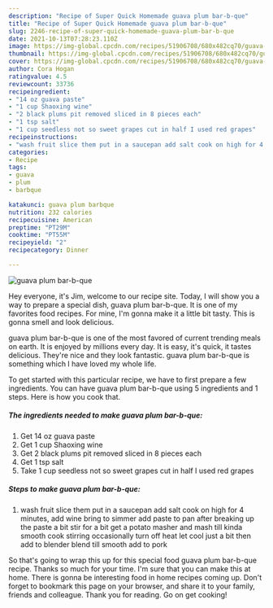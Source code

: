 ```yaml
---
description: "Recipe of Super Quick Homemade guava plum bar-b-que"
title: "Recipe of Super Quick Homemade guava plum bar-b-que"
slug: 2246-recipe-of-super-quick-homemade-guava-plum-bar-b-que
date: 2021-10-13T07:28:23.110Z
image: https://img-global.cpcdn.com/recipes/51906708/680x482cq70/guava-plum-bar-b-que-recipe-main-photo.jpg
thumbnail: https://img-global.cpcdn.com/recipes/51906708/680x482cq70/guava-plum-bar-b-que-recipe-main-photo.jpg
cover: https://img-global.cpcdn.com/recipes/51906708/680x482cq70/guava-plum-bar-b-que-recipe-main-photo.jpg
author: Cora Hogan
ratingvalue: 4.5
reviewcount: 33736
recipeingredient:
- "14 oz guava paste"
- "1 cup Shaoxing wine"
- "2 black plums pit removed sliced in 8 pieces each"
- "1 tsp salt"
- "1 cup seedless not so sweet grapes cut in half I used red grapes"
recipeinstructions:
- "wash fruit slice them put in a saucepan add salt cook on high for 4 minutes,  add wine bring to simmer add paste to pan after breaking up the paste a bit stir for a bit get a potato masher and mash till kinda smooth cook stirring occasionally turn off heat let cool just a bit then add to blender  blend till smooth add to pork"
categories:
- Recipe
tags:
- guava
- plum
- barbque

katakunci: guava plum barbque 
nutrition: 232 calories
recipecuisine: American
preptime: "PT29M"
cooktime: "PT55M"
recipeyield: "2"
recipecategory: Dinner

---
```



![guava plum bar-b-que](https://img-global.cpcdn.com/recipes/51906708/680x482cq70/guava-plum-bar-b-que-recipe-main-photo.jpg)

Hey everyone, it's Jim, welcome to our recipe site. Today, I will show you a way to prepare a special dish, guava plum bar-b-que. It is one of my favorites food recipes. For mine, I'm gonna make it a little bit tasty. This is gonna smell and look delicious.

guava plum bar-b-que is one of the most favored of current trending meals on earth. It is enjoyed by millions every day. It is easy, it's quick, it tastes delicious. They're nice and they look fantastic. guava plum bar-b-que is something which I have loved my whole life.




To get started with this particular recipe, we have to first prepare a few ingredients. You can have guava plum bar-b-que using 5 ingredients and 1 steps. Here is how you cook that.

<!--inarticleads1-->

##### The ingredients needed to make guava plum bar-b-que:

1. Get 14 oz guava paste
1. Get 1 cup Shaoxing wine
1. Get 2 black plums pit removed sliced in 8 pieces each
1. Get 1 tsp salt
1. Take 1 cup seedless not so sweet grapes cut in half I used red grapes




<!--inarticleads2-->

##### Steps to make guava plum bar-b-que:

1. wash fruit slice them put in a saucepan add salt cook on high for 4 minutes,  add wine bring to simmer add paste to pan after breaking up the paste a bit stir for a bit get a potato masher and mash till kinda smooth cook stirring occasionally turn off heat let cool just a bit then add to blender  blend till smooth add to pork




So that's going to wrap this up for this special food guava plum bar-b-que recipe. Thanks so much for your time. I'm sure that you can make this at home. There is gonna be interesting food in home recipes coming up. Don't forget to bookmark this page on your browser, and share it to your family, friends and colleague. Thank you for reading. Go on get cooking!
